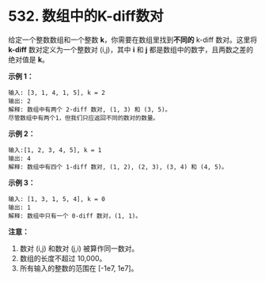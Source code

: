 # 532. 数组中的K-diff数对

给定一个整数数组和一个整数 **k**，你需要在数组里找到**不同的** k-diff 数对。这里将 **k-diff** 数对定义为一个整数对 (i,j)，其中 **i** 和 **j** 都是数组中的数字，且两数之差的绝对值是 **k**。

**示例 1：**

```()
输入: [3, 1, 4, 1, 5], k = 2
输出: 2
解释: 数组中有两个 2-diff 数对, (1, 3) 和 (3, 5)。
尽管数组中有两个1，但我们只应返回不同的数对的数量。
```

**示例 2：**

```()
输入:[1, 2, 3, 4, 5], k = 1
输出: 4
解释: 数组中有四个 1-diff 数对, (1, 2), (2, 3), (3, 4) 和 (4, 5)。
```

**示例 3：**

```()
输入: [1, 3, 1, 5, 4], k = 0
输出: 1
解释: 数组中只有一个 0-diff 数对，(1, 1)。
```

**注意：**

1. 数对 (i,j) 和数对 (j,i) 被算作同一数对。
2. 数组的长度不超过 10,000。
3. 所有输入的整数的范围在 [-1e7, 1e7]。
